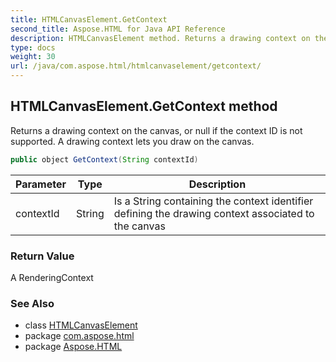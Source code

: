 ```yaml
---
title: HTMLCanvasElement.GetContext
second_title: Aspose.HTML for Java API Reference
description: HTMLCanvasElement method. Returns a drawing context on the canvas or null if the context ID is not supported. A drawing context lets you draw on the canvas
type: docs
weight: 30
url: /java/com.aspose.html/htmlcanvaselement/getcontext/
---
```

## HTMLCanvasElement.GetContext method

Returns a drawing context on the canvas, or null if the context ID is not supported. A drawing context lets you draw on the canvas.

```java
public object GetContext(String contextId)
```

| Parameter | Type | Description |
| --- | --- | --- |
| contextId | String | Is a String containing the context identifier defining the drawing context associated to the canvas |

### Return Value

A RenderingContext

### See Also

* class [HTMLCanvasElement](../)
* package [com.aspose.html](../../htmlcanvaselement/)
* package [Aspose.HTML](../../../)
